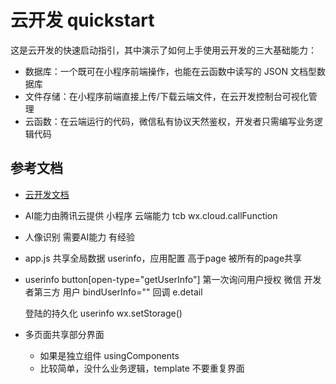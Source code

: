 # 云开发 quickstart

这是云开发的快速启动指引，其中演示了如何上手使用云开发的三大基础能力：

- 数据库：一个既可在小程序前端操作，也能在云函数中读写的 JSON 文档型数据库
- 文件存储：在小程序前端直接上传/下载云端文件，在云开发控制台可视化管理
- 云函数：在云端运行的代码，微信私有协议天然鉴权，开发者只需编写业务逻辑代码

## 参考文档

- [云开发文档](https://developers.weixin.qq.com/miniprogram/dev/wxcloud/basis/getting-started.html)

- AI能力由腾讯云提供
  小程序  云端能力  tcb
  wx.cloud.callFunction
- 人像识别  需要AI能力
  有经验
- app.js  共享全局数据
  userinfo，应用配置
  高于page  被所有的page共享
- userinfo
  button[open-type="getUserInfo"]
  第一次询问用户授权
  微信 开发者第三方  用户
  bindUserInfo="" 回调  e.detail

  登陆的持久化  userinfo
  wx.setStorage()
- 多页面共享部分界面
  - 如果是独立组件 usingComponents
  - 比较简单，没什么业务逻辑，template 不要重复界面
    <import src="" />
    <template is="" data="">
  - 样式怎么办？